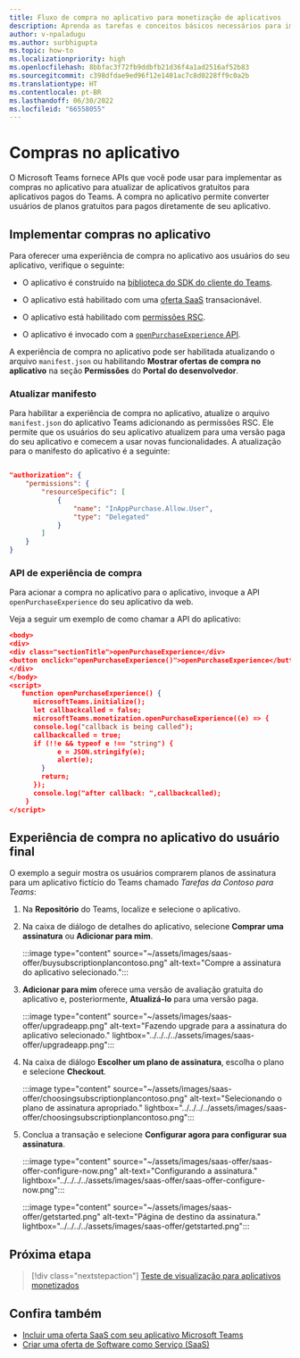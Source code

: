 ```yaml
---
title: Fluxo de compra no aplicativo para monetização de aplicativos
description: Aprenda as tarefas e conceitos básicos necessários para implementar compras no aplicativo e funcionalidade de avaliação em aplicativos de equipes.
author: v-npaladugu
ms.author: surbhigupta
ms.topic: how-to
ms.localizationpriority: high
ms.openlocfilehash: 8bbfac3f72fb9ddbfb21d36f4a1ad2516af52b83
ms.sourcegitcommit: c398dfdae9ed96f12e1401ac7c8d0228ff9c0a2b
ms.translationtype: HT
ms.contentlocale: pt-BR
ms.lasthandoff: 06/30/2022
ms.locfileid: "66558055"
---
```

# <a name="in-app-purchases"></a>Compras no aplicativo

O Microsoft Teams fornece APIs que você pode usar para implementar as compras no aplicativo para atualizar de aplicativos gratuitos para aplicativos pagos do Teams. A compra no aplicativo permite converter usuários de planos gratuitos para pagos diretamente de seu aplicativo.

## <a name="implement-in-app-purchases"></a>Implementar compras no aplicativo

Para oferecer uma experiência de compra no aplicativo aos usuários do seu aplicativo, verifique o seguinte:

* O aplicativo é construído na [biblioteca do SDK do cliente do Teams](https://github.com/OfficeDev/microsoft-teams-library-js).

* O aplicativo está habilitado com uma [oferta SaaS](~/concepts/deploy-and-publish/appsource/prepare/include-saas-offer.md) transacionável.

* O aplicativo está habilitado com [permissões RSC](#update-manifest).

* O aplicativo é invocado com a [`openPurchaseExperience` API](#purchase-experience-api).

A experiência de compra no aplicativo pode ser habilitada atualizando o arquivo `manifest.json` ou habilitando **Mostrar ofertas de compra no aplicativo** na seção **Permissões** do **Portal do desenvolvedor**.

### <a name="update-manifest"></a>Atualizar manifesto

Para habilitar a experiência de compra no aplicativo, atualize o arquivo `manifest.json` do aplicativo Teams adicionando as permissões RSC. Ele permite que os usuários do seu aplicativo atualizem para uma versão paga do seu aplicativo e comecem a usar novas funcionalidades. A atualização para o manifesto do aplicativo é a seguinte:

```json

"authorization": {
    "permissions": {
        "resourceSpecific": [
            {
                "name": "InAppPurchase.Allow.User",
                "type": "Delegated"
            }
        ]
    }
}
```

### <a name="purchase-experience-api"></a>API de experiência de compra

Para acionar a compra no aplicativo para o aplicativo, invoque a API `openPurchaseExperience` do seu aplicativo da web.

Veja a seguir um exemplo de como chamar a API do aplicativo:

```json
<body> 
<div> 
<div class="sectionTitle">openPurchaseExperience</div> 
<button onclick="openPurchaseExperience()">openPurchaseExperience</button> 
</div> 
</body> 
<script> 
   function openPurchaseExperience() {
      microsoftTeams.initialize();
      let callbackcalled = false;
      microsoftTeams.monetization.openPurchaseExperience((e) => {
      console.log("callback is being called");
      callbackcalled = true;  
      if (!!e && typeof e !== "string") {
            e = JSON.stringify(e);
            alert(e);
        }
        return;
      });
      console.log("after callback: ",callbackcalled);
    } 
</script> 
```

## <a name="end-user-in-app-purchasing-experience"></a>Experiência de compra no aplicativo do usuário final

O exemplo a seguir mostra os usuários comprarem planos de assinatura para um aplicativo fictício do Teams chamado *Tarefas da Contoso para Teams*:

1. Na **Repositório** do Teams, localize e selecione o aplicativo.

1. Na caixa de diálogo de detalhes do aplicativo, selecione **Comprar uma assinatura** ou **Adicionar para mim**.

    :::image type="content" source="~/assets/images/saas-offer/buysubscriptionplancontoso.png" alt-text="Compre a assinatura do aplicativo selecionado.":::

1. **Adicionar para mim** oferece uma versão de avaliação gratuita do aplicativo e, posteriormente, **Atualizá-lo** para uma versão paga.

    :::image type="content" source="~/assets/images/saas-offer/upgradeapp.png" alt-text="Fazendo upgrade para a assinatura do aplicativo selecionado." lightbox="../../../../assets/images/saas-offer/upgradeapp.png":::

1. Na caixa de diálogo **Escolher um plano de assinatura**, escolha o plano e selecione **Checkout**.

    :::image type="content" source="~/assets/images/saas-offer/choosingsubscriptionplancontoso.png" alt-text="Selecionando o plano de assinatura apropriado." lightbox="../../../../assets/images/saas-offer/choosingsubscriptionplancontoso.png":::

1. Conclua a transação e selecione **Configurar agora para configurar sua assinatura**.

    :::image type="content" source="~/assets/images/saas-offer/saas-offer-configure-now.png" alt-text="Configurando a assinatura." lightbox="../../../../assets/images/saas-offer/saas-offer-configure-now.png":::

    :::image type="content" source="~/assets/images/saas-offer/getstarted.png" alt-text="Página de destino da assinatura." lightbox="../../../../assets/images/saas-offer/getstarted.png":::

## <a name="next-step"></a>Próxima etapa

> [!div class="nextstepaction"]
> [Teste de visualização para aplicativos monetizados](~/concepts/deploy-and-publish/appsource/prepare/Test-preview-for-monetized-apps.md)

## <a name="see-also"></a>Confira também

* [Incluir uma oferta SaaS com seu aplicativo Microsoft Teams](~/concepts/deploy-and-publish/appsource/prepare/include-saas-offer.md)
* [Criar uma oferta de Software como Serviço (SaaS)](include-saas-offer.md#create-your-saas-offer)
